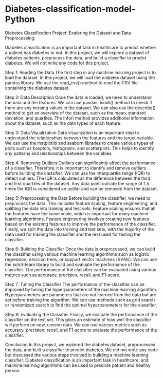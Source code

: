 # Diabetes-classification-model-Python
Diabetes Classification Project:
Exploring the Dataset and Data Preprocessing:

Diabetes classification is an important task in healthcare to predict whether a patient has diabetes or not. In this project, we will explore a dataset of diabetes patients, preprocess the data, and build a classifier to predict diabetes. We will not write any code for this project.

Step 1: Reading the Data
The first step in any machine learning project is to load the dataset. In this project, we will load the diabetes dataset using the pandas library. We use the read_csv() method to read the CSV file containing the diabetes dataset.

Step 2: Data Description
Once the data is loaded, we need to understand the data and the features. We can use pandas' isnull() method to check if there are any missing values in the dataset. We can also use the describe() method to get an overview of the dataset, such as the mean, standard deviation, and quartiles. The info() method provides additional information about the dataset, such as the data types of each feature.

Step 3: Data Visualization
Data visualization is an important step to understand the relationships between the features and the target variable. We can use the matplotlib and seaborn libraries to create various types of plots such as boxplots, histograms, and scatterplots. This helps to identify any patterns and relationships between the variables.

Step 4: Removing Outliers
Outliers can significantly affect the performance of a classifier. Therefore, it is important to identify and remove outliers before building the classifier. We can use the interquartile range (IQR) to detect outliers. The IQR is calculated as the difference between the third and first quartiles of the dataset. Any data point outside the range of 1.5 times the IQR is considered an outlier and can be removed from the dataset.

Step 5: Preprocessing the Data
Before building the classifier, we need to preprocess the data. This includes feature scaling, feature engineering, and splitting the data into training and test sets. Feature scaling ensures that all the features have the same scale, which is important for many machine learning algorithms. Feature engineering involves creating new features based on the existing features to improve the performance of the classifier. Finally, we split the data into training and test sets, with the majority of the data used for training the classifier and the rest used for testing the classifier.

Step 6: Building the Classifier
Once the data is preprocessed, we can build the classifier using various machine learning algorithms such as logistic regression, decision trees, or support vector machines (SVMs). We can use the scikit-learn library to build and evaluate the performance of the classifier. The performance of the classifier can be evaluated using various metrics such as accuracy, precision, recall, and F1-score.

Step 7: Tuning the Classifier
The performance of the classifier can be improved by tuning the hyperparameters of the machine learning algorithm. Hyperparameters are parameters that are not learned from the data but are set before training the algorithm. We can use methods such as grid search or randomized search to find the optimal hyperparameters for the classifier.

Step 8: Evaluating the Classifier
Finally, we evaluate the performance of the classifier on the test set. This gives an estimate of how well the classifier will perform on new, unseen data. We can use various metrics such as accuracy, precision, recall, and F1-score to evaluate the performance of the classifier.

Conclusion
In this project, we explored the diabetes dataset, preprocessed the data, and built a classifier to predict diabetes. We did not write any code but discussed the various steps involved in building a machine learning classifier. Diabetes classification is an important task in healthcare, and machine learning algorithms can be used to predicte patient and healthy person.
